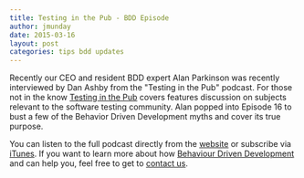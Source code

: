 ```yaml
---
title: Testing in the Pub - BDD Episode
author: jmunday
date: 2015-03-16
layout: post
categories: tips bdd updates
---
```


Recently our CEO and resident BDD expert Alan Parkinson was recently interviewed by Dan Ashby from the "Testing in the Pub" podcast. For those not in the know [Testing in the Pub](http://testinginthepub.co.uk/testinginthepub/testing/tdd-bdd-alan-parkinson/) covers features discussion on subjects relevant to the software testing community. Alan popped into Episode 16 to bust a few of the Behavior Driven Development myths and cover its true purpose.

You can listen to the full podcast directly from the [website](http://testinginthepub.co.uk/testinginthepub/testing/tdd-bdd-alan-parkinson/) or subscribe via [iTunes](https://itunes.apple.com/gb/podcast/testing-in-the-pub/id813838299?mt=2). If you want to learn more about how [Behaviour Driven Development](http://www.hindsightsoftware.com/why-bdd) and can help you, feel free to get to [contact us](try.behave.pro/contact-us).
